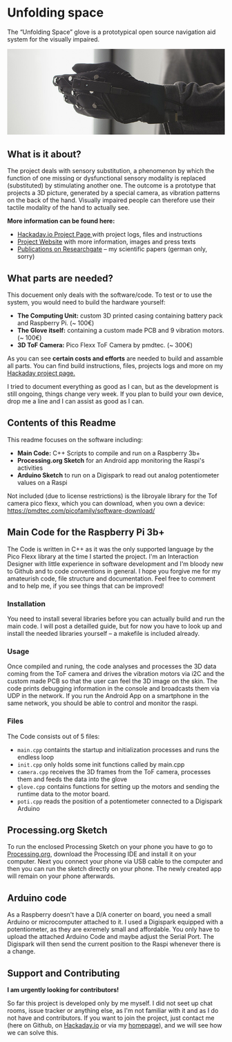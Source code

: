 # Unfolding space

The “Unfolding Space” glove is a prototypical open source navigation aid system for the visually impaired.

![Prototype in Action](images/readme_title.jpg)

## What is it about?

The project deals with sensory substitution, a phenomenon by which the function of one missing or dysfunctional sensory modality is replaced (substituted) by stimulating another one. The outcome is a prototype that projects a 3D picture, generated by a special camera, as vibration patterns on the back of the hand. Visually impaired people can therefore use their tactile modality of the hand to actually see.

**More information can be found here:**

- [Hackaday.io Project Page ](https://hackaday.io/project/163784-unfolding-space)with project logs, files and instructions
- [Project Website](https://unfoldingspace.jakobkilian.de/) with more information, images and press texts
- [Publications on Researchgate](https://www.researchgate.net/project/Unfolding-Space) – my scientific papers (german only, sorry)


## What parts are needed?

This docuement only deals with the software/code. To test or to use the system, you would need to build the hardware yourself:

- **The Computing Unit:** custom 3D printed casing containing battery pack and Raspberry Pi. (~ 100€)
- **The Glove itself:** containing a custom made PCB and 9 vibration motors. (~ 100€)
- **3D ToF Camera:** Pico Flexx ToF Camera by pmdtec. (~ 300€)

As you can see **certain costs and efforts** are needed to build and assamble all parts. You can find build instructions, files, projects logs and more on my [Hackaday project page.](https://hackaday.io/project/163784-unfolding-space)

I tried to document everything as good as I can, but as the development is still ongoing, things change very week. If you plan to build your own device, drop me a line and I can assist as good as I can.


## Contents of this Readme

This readme focuses on the software including:
- **Main Code:** C++ Scripts to compile and run on a Raspberry 3b+
- **Processing.org Sketch** for an Android app monitoring the Raspi's activities
- **Arduino Sketch** to run on a Digispark to read out analog potentiometer values on a Raspi

Not included (due to license restrictions) is the libroyale library for the Tof camera pico flexx, which you can download, when you own a device:
<https://pmdtec.com/picofamily/software-download/>

## Main Code for the Raspberry Pi 3b+
The Code is written in C++ as it was the only supported language by the Pico Flexx library at the time I started the project. I'm an Interaction Designer with little experience in software development and I'm bloody new to Github and to code conventions in general. I hope you forgive me for my amateurish code, file structure and documentation. Feel free to comment and to help me, if you see things that can be improved!

### Installation
You need to install several libraries before you can actually build and run the main code. I will post a detailled guide, but for now you have to look up and install the needed libraries yourself – a makefile is included already.

### Usage
Once compiled and runing, the code analyses and processes the 3D data coming from the ToF camera and drives the vibration motors via i2C and the custom made PCB so that the user can feel the 3D image on the skin.
The code prints debugging information in the console and broadcasts them via UDP in the network. If you run the Android App on a smartphone in the same network, you should be able to control and monitor the raspi.

### Files
The Code consists out of 5 files:

- `main.cpp`
containts the startup and initialization processes and runs the endless loop
- `init.cpp` only holds some init functions called by main.cpp
- `camera.cpp` receives the 3D frames from the ToF camera, processes them and feeds the data into the glove
- `glove.cpp` contains functions for setting up the motors and sending the runtime data to the motor board.
- `poti.cpp` reads the position of a potentiometer connected to a Digispark Arduino

## Processing.org Sketch

To run the enclosed Processing Sketch on your phone you have to go to [Processing.org](https://processing.org/download/), download the Processing IDE and install it on your computer. Next you connect your phone via USB cable to the computer and then you can run the sketch directly on your phone. The newly created app will remain on your phone afterwards.

## Arduino code
As a Raspberry doesn't have a D/A conerter on board, you need a small Arduino or microcomputer attached to it. I used a Digispark equipped with a potentiometer, as they are exremely small and affordable. You only have to upload the attached Arduino Code and maybe adjust the Serial Port. The Digispark will then send the current position to the Raspi whenever there is a change.


## Support and Contributing

**I am urgently looking for contributors!**

So far this project is developed only by me myself. I did not seet up chat rooms, issue tracker or anything else, as I'm not familiar with it and as I do not have and contributors. If you want to join the project, just contact me (here on Github, on [Hackaday.io](https://hackaday.io/project) or via my [homepage](https://unfoldingspace.jakobkilian.de/)), and we will see how we can solve this.
